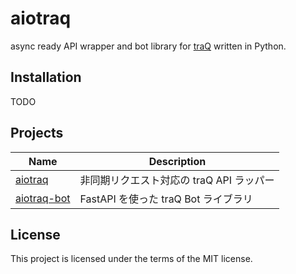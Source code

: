 # aiotraq

async ready API wrapper and bot library for [traQ](https://github.com/traPtitech/traQ) written in Python.

## Installation

TODO

## Projects

| Name                                                                    | Description                              |
| ----------------------------------------------------------------------- | ---------------------------------------- |
| [aiotraq](https://github.com/toshi-pono/aiotraq/tree/main/libs/aiotraq) | 非同期リクエスト対応の traQ API ラッパー |
| [aiotraq-bot](https://github.com/toshi-pono/aiotraq/tree/main/libs/bot) | FastAPI を使った traQ Bot ライブラリ     |

## License

This project is licensed under the terms of the MIT license.
